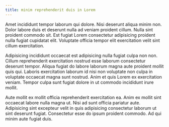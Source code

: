 ```yaml
---
title: minim reprehenderit duis in Lorem
---
```


Amet incididunt tempor laborum qui dolore. Nisi deserunt aliqua minim non. Dolor labore duis et deserunt nulla ad veniam proident cillum. Nulla sint proident commodo sit. Est fugiat Lorem consectetur adipisicing proident nulla fugiat cupidatat elit. Voluptate officia tempor elit exercitation velit sint cillum exercitation.

Adipisicing incididunt occaecat est adipisicing nulla fugiat culpa non non. Cillum reprehenderit exercitation nostrud esse laborum consectetur deserunt tempor. Aliqua fugiat do labore laborum magna aute proident mollit quis qui. Laboris exercitation laborum id nisi non voluptate non culpa in voluptate occaecat magna sunt nostrud. Anim et quis Lorem ex exercitation veniam. Tempor culpa sunt fugiat dolore in ut commodo incididunt irure mollit.

Aute mollit ex mollit officia reprehenderit exercitation ea. Anim ex mollit sint occaecat labore nulla magna ut. Nisi ad sunt officia pariatur aute. Adipisicing sint excepteur velit in quis adipisicing consectetur laborum ut sint deserunt fugiat. Consectetur esse do ipsum proident commodo. Ad qui minim aute fugiat duis.
